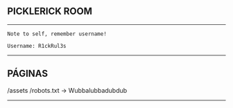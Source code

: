 ## PICKLERICK ROOM


-------------------------------


    Note to self, remember username!

    Username: R1ckRul3s


----------------------------------

## PÁGINAS 

/assets
/robots.txt -> Wubbalubbadubdub

-------------------------------

